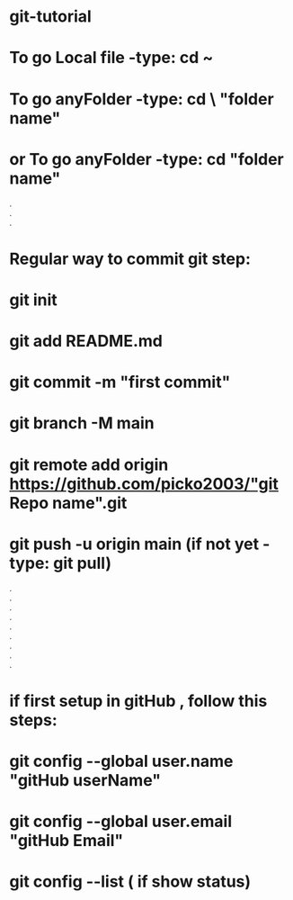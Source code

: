 # git-tutorial
# To go Local file -type: cd ~
# To go anyFolder -type: cd \ "folder name"
# or To go anyFolder -type: cd "folder name"
.<br>
.<br>
.<br>
# Regular way to commit git step:
# git init
# git add README.md
# git commit -m "first commit"
# git branch -M main
# git remote add origin https://github.com/picko2003/"git Repo name".git
# git push -u origin main (if not yet -type: git pull)
.<br>
.<br>
.<br>
.<br>
.<br>
.<br>
.<br>
.<br>
.<br>
# if first setup in gitHub , follow this steps:

# git config --global user.name "gitHub userName"
# git config --global user.email "gitHub Email"
# git config --list ( if show status)
#
#
